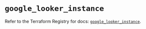 # `google_looker_instance`

Refer to the Terraform Registry for docs: [`google_looker_instance`](https://registry.terraform.io/providers/hashicorp/google-beta/5.28.0/docs/resources/google_looker_instance).
